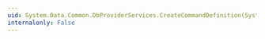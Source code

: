 ```yaml
---
uid: System.Data.Common.DbProviderServices.CreateCommandDefinition(System.Data.Common.CommandTrees.DbCommandTree)
internalonly: False
---
```

